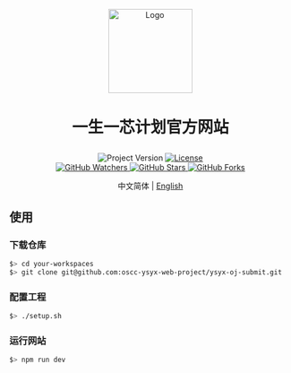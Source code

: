 <p align="center">
    <img alt="Logo" src="https://github.com/oscc-ysyx-web-project/ysyx-oj-system/blob/main/srcs/frontend/public/img/logo.png" width="150">
</p>

<h1>
    <p align="center">一生一芯计划官方网站</p>
</h1>

<p align="center">
    <a title="Project Version">
        <img alt="Project Version" src="https://img.shields.io/badge/version-1.0.0-brightgreen" />
    </a>
    <a title="License" target="_blank" href="https://github.com/oscc-ysyx-web-project/ysyx-oj-submit/blob/master/LICENSE">
        <img alt="License" src="https://img.shields.io/github/license/oscc-ysyx-web-project/ysyx-oj-submit.svg" />
    </a>
    <br/>
    <a title="GitHub Watchers" target="_blank" href="https://github.com/oscc-ysyx-web-project/ysyx-oj-submit/watchers">
        <img alt="GitHub Watchers" src="https://img.shields.io/github/watchers/oscc-ysyx-web-project/ysyx-oj-submit.svg?label=Watchers&style=social" />
    </a>
    <a title="GitHub Stars" target="_blank" href="https://github.com/oscc-ysyx-web-project/ysyx-oj-submit/stargazers">
        <img alt="GitHub Stars" src="https://img.shields.io/github/stars/oscc-ysyx-web-project/ysyx-oj-submit.svg?label=Stars&style=social" />
    </a>
    <a title="GitHub Forks" target="_blank" href="https://github.com/oscc-ysyx-web-project/ysyx-oj-submit/network/members">
        <img alt="GitHub Forks" src="https://img.shields.io/github/forks/oscc-ysyx-web-project/ysyx-oj-submit.svg?label=Forks&style=social" />
    </a>
</p>

<p align="center">中文简体 | <a title="English" href="README.md">English</a></p>

## 使用

### 下载仓库

```sh
$> cd your-workspaces
$> git clone git@github.com:oscc-ysyx-web-project/ysyx-oj-submit.git
```

### 配置工程

```sh
$> ./setup.sh
```

### 运行网站

```sh
$> npm run dev
```
